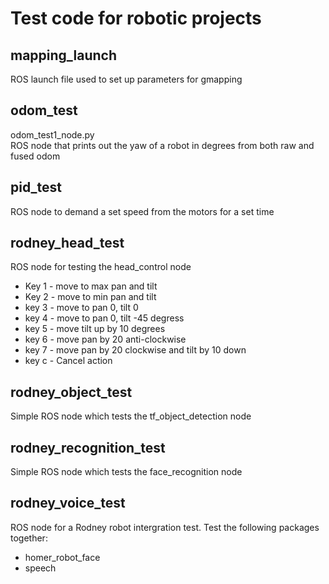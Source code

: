 # Test code for robotic projects
## mapping_launch
ROS launch file used to set up parameters for gmapping
## odom_test
odom_test1_node.py  
ROS node that prints out the yaw of a robot in degrees from both raw and fused odom
## pid_test
ROS node to demand a set speed from the motors for a set time
## rodney_head_test
ROS node for testing the head_control node
* Key 1 - move to max pan and tilt
* Key 2 - move to min pan and tilt
* key 3 - move to pan 0, tilt 0
* key 4 - move to pan 0, tilt -45 degress
* key 5 - move tilt up by 10 degrees
* key 6 - move pan by 20 anti-clockwise
* key 7 - move pan by 20 clockwise and tilt by 10 down
* key c - Cancel action
## rodney_object_test
Simple ROS node which tests the tf_object_detection node
## rodney_recognition_test
Simple ROS node which tests the face_recognition node
## rodney_voice_test
ROS node for a Rodney robot intergration test. Test the following packages together:
* homer_robot_face
* speech



